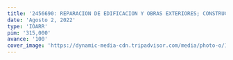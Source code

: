 ```yaml
---
title: '2456690: REPARACION DE EDIFICACION Y OBRAS EXTERIORES; CONSTRUCCION DE BAÑO O SERVICIOS SANITARIOS; ADQUISICION DE GRUPO ELECTROGENO Y MUSEOGRAFIA; EN EL(LA) MONUMENTO A LOS VENCEDORES DE JUNIN, UBICADO EN LA PAMPA DE CHACAMARCA, CASA HACIENDA SAN FRANCISCO DE CHICHAUSIRI, DISTRITO DE JUNIN, PROVINCIA JUNIN, DEPARTAMENTO JUNIN'
date: 'Agosto 2, 2022'
type: 'IOARR'
pim: '315,000'
avance: '100'
cover_image: 'https://dynamic-media-cdn.tripadvisor.com/media/photo-o/1d/10/15/cf/este-monumento-conmemora.jpg?w=1200&h=-1&s=1'
---
```


